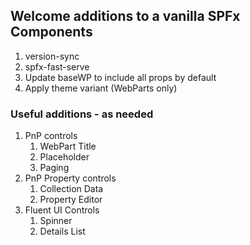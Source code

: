 ## Welcome additions to a vanilla SPFx Components

1. version-sync
1. spfx-fast-serve
1. Update baseWP to include all props by default
1. Apply theme variant (WebParts only)

### Useful additions - as needed

1. PnP controls
   1. WebPart Title
   1. Placeholder
   1. Paging
1. PnP Property controls
   1. Collection Data
   1. Property Editor
1. Fluent UI Controls
   1. Spinner
   1. Details List
